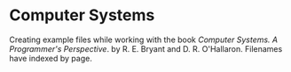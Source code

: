 # Computer Systems

Creating example files while working with the book *Computer Systems. A Programmer's Perspective*. by R. E. Bryant and D. R. O'Hallaron. Filenames have indexed by page.
